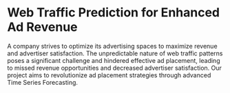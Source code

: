 # Web Traffic Prediction for Enhanced Ad Revenue
A company strives to optimize its advertising spaces to maximize revenue and advertiser satisfaction. 
The unpredictable nature of web traffic patterns poses a significant challenge and hindered effective ad placement, leading to missed revenue opportunities and decreased advertiser satisfaction. Our project aims to revolutionize ad placement strategies through advanced Time Series Forecasting.
